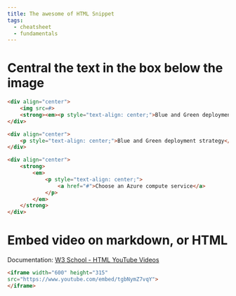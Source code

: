 ```yaml
---
title: The awesome of HTML Snippet
tags:
  - cheatsheet
  - fundamentals
---
```

# Central the text in the box below the image

```html
<div align="center">
	<img src=#>
	<strong><em><p style="text-align: center;">Blue and Green deployment strategy</p></em></strong>
</div>

<div align="center">
	<p style="text-align: center;">Blue and Green deployment strategy</p>
</div>

<div align="center">
	<strong>
		<em>
			<p style="text-align: center;">
				<a href="#">Choose an Azure compute service</a>
			</p>
		</em>
	</strong>
</div>
```

# Embed video on markdown, or HTML

Documentation: [W3 School - HTML YouTube Videos](https://www.w3schools.com/html/html_youtube.asp)

```html
<iframe width="600" height="315"
src="https://www.youtube.com/embed/tgbNymZ7vqY">
</iframe> 
```
